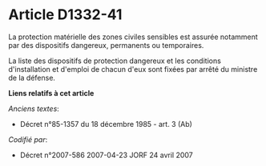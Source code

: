 # Article D1332-41

La protection matérielle des zones civiles sensibles est assurée notamment par des dispositifs dangereux, permanents ou
temporaires.

La liste des dispositifs de protection dangereux et les conditions d'installation et d'emploi de chacun d'eux sont fixées par
arrêté du ministre de la défense.

**Liens relatifs à cet article**

_Anciens textes_:

  - Décret n°85-1357 du 18 décembre 1985 - art. 3 (Ab)

_Codifié par_:

  - Décret n°2007-586 2007-04-23 JORF 24 avril 2007
